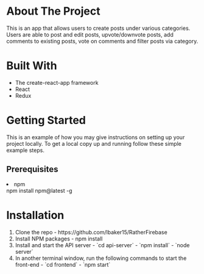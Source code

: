 
<h1>About The Project</h1>
<p>This is an app that allows users to create posts under various categories.  Users are able to post and edit posts, upvote/downvote posts, add comments to existing posts, vote on comments and filter posts via category.</p>

<h1>Built With</h1>
<ul>
<li>The create-react-app framework</li>
<li>React</li>
<li>Redux</li>
</ul>

<h1>Getting Started</h1>
This is an example of how you may give instructions on setting up your project locally. To get a local copy up and running follow these simple example steps.
<h2>Prerequisites</h3>
<li>npm</li>
npm install npm@latest -g

<h1>Installation</h1>
<ol>
<li>Clone the repo - https://github.com/lbaker15/RatherFirebase</li>
<li>Install NPM packages - npm install</li>
<li>Install and start the API server
    - `cd api-server`
    - `npm install`
    - `node server`</li>
<li>In another terminal window, run the following commands to start the front-end
    - `cd frontend`
    - `npm start`</li>
</ol>


